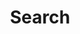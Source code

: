 ---
title: Search
slug: search
layout: search
outputs:
    - html
    - json
menu:
    main:
        weight: 4
        params: 
            icon: search
---